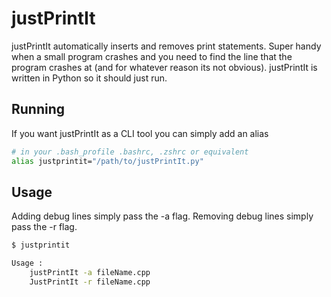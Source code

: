 # justPrintIt

justPrintIt automatically inserts and removes print statements. Super handy when a small program crashes and you need to find the line that the program crashes at (and for whatever reason its not obvious). justPrintIt is written in Python so it should just run.



## Running

If you want justPrintIt as a CLI tool you can simply add an alias
```bash
# in your .bash_profile .bashrc, .zshrc or equivalent
alias justprintit="/path/to/justPrintIt.py"
```

## Usage
Adding debug lines simply pass the -a flag.
Removing debug lines simply pass the -r flag.
```bash
$ justprintit

Usage : 
	justPrintIt -a fileName.cpp
	JustPrintIt -r fileName.cpp
```
